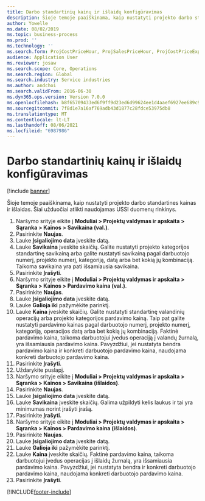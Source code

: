 ```yaml
---
title: Darbo standartinių kainų ir išlaidų konfigūravimas
description: Šioje temoje paaiškinama, kaip nustatyti projekto darbo standartines kainas ir išlaidas.
author: Yowelle
ms.date: 08/02/2019
ms.topic: business-process
ms.prod: ''
ms.technology: ''
ms.search.form: ProjCostPriceHour, ProjSalesPriceHour, ProjCostPriceExpense, ProjSalesPriceCost
audience: Application User
ms.reviewer: josaw
ms.search.scope: Core, Operations
ms.search.region: Global
ms.search.industry: Service industries
ms.author: andchoi
ms.search.validFrom: 2016-06-30
ms.dyn365.ops.version: Version 7.0.0
ms.openlocfilehash: b8f65709433ed6f9ff9d23ed6d99624ee1d4aaef6927ee689c9f7651807340c5
ms.sourcegitcommit: 7f8d1e7a16af769adb43d1877c28fdce53975db8
ms.translationtype: MT
ms.contentlocale: lt-LT
ms.lasthandoff: 08/06/2021
ms.locfileid: "6987986"
---
```

# <a name="configure-standard-costs-for-labor-and-expenses"></a>Darbo standartinių kainų ir išlaidų konfigūravimas

[!include [banner](../../includes/banner.md)]

Šioje temoje paaiškinama, kaip nustatyti projekto darbo standartines kainas ir išlaidas. Šiai užduočiai atlikti naudojamas USSI duomenų rinkinys.

1. Naršymo srityje eikite į **Moduliai > Projektų valdymas ir apskaita > Sąranka > Kainos > Savikaina (val.)**.
2. Pasirinkite **Naujas**.
3. Lauke **Įsigaliojimo data** įveskite datą.
4. Lauke **Savikaina** įveskite skaičių. Galite nustatyti projekto kategorijos standartinę savikainą arba galite nustatyti savikainą pagal darbuotojo numerį, projekto numerį, kategoriją, datą arba bet kokią jų kombinaciją. Taikoma savikaina yra pati išsamiausia savikaina.  
5. Pasirinkite **Įrašyti**.
6. Naršymo srityje eikite į **Moduliai > Projektų valdymas ir apskaita > Sąranka > Kainos > Pardavimo kaina (val.)**.
7. Pasirinkite **Naujas**.
8. Lauke **Įsigaliojimo data** įveskite datą.
9. Lauke **Galioja iki** pažymėkite parinktį.
10. Lauke **Kaina** įveskite skaičių. Galite nustatyti standartinę valandinių operacijų arba projekto kategorijos pardavimo kainą. Taip pat galite nustatyti pardavimo kainas pagal darbuotojo numerį, projekto numerį, kategoriją, operacijos datą arba bet kokią jų kombinaciją. Faktinė pardavimo kaina, taikoma darbuotojui įvedus operaciją į valandų žurnalą, yra išsamiausia pardavimo kaina. Pavyzdžiui, jei nustatyta bendra pardavimo kaina ir konkreti darbuotojo pardavimo kaina, naudojama konkreti darbuotojo pardavimo kaina.  
11. Pasirinkite **Įrašyti**.
12. Uždarykite puslapį.
13. Naršymo srityje eikite į **Moduliai > Projektų valdymas ir apskaita > Sąranka > Kainos > Savikaina (išlaidos)**.
14. Pasirinkite **Naujas**.
15. Lauke **Įsigaliojimo data** įveskite datą.
16. Lauke **Savikaina** įveskite skaičių. Galima užpildyti kelis laukus ir tai yra minimumas norint įrašyti įrašą.  
17. Pasirinkite **Įrašyti**.
18. Naršymo srityje eikite į **Moduliai > Projektų valdymas ir apskaita > Sąranka > Kainos > Pardavimo kaina (išlaidos)**.
19. Pasirinkite **Naujas**.
20. Lauke **Įsigaliojimo data** įveskite datą.
21. Lauke **Galioja iki** pažymėkite parinktį.
22. Lauke **Kaina** įveskite skaičių. Faktinė pardavimo kaina, taikoma darbuotojui įvedus operacijas į išlaidų žurnalą, yra išsamiausia pardavimo kaina. Pavyzdžiui, jei nustatyta bendra ir konkreti darbuotojo pardavimo kaina, naudojama konkreti darbuotojo pardavimo kaina.  
23. Pasirinkite **Įrašyti**.



[!INCLUDE[footer-include](../../includes/footer-banner.md)]
